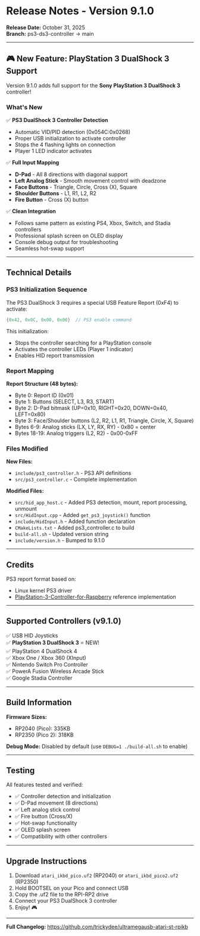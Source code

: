 # Release Notes - Version 9.1.0

**Release Date:** October 31, 2025  
**Branch:** ps3-ds3-controller → main

---

## 🎮 New Feature: PlayStation 3 DualShock 3 Support

Version 9.1.0 adds full support for the **Sony PlayStation 3 DualShock 3** controller!

### What's New

✅ **PS3 DualShock 3 Controller Detection**
- Automatic VID/PID detection (0x054C:0x0268)
- Proper USB initialization to activate controller
- Stops the 4 flashing lights on connection
- Player 1 LED indicator activates

✅ **Full Input Mapping**
- **D-Pad** - All 8 directions with diagonal support
- **Left Analog Stick** - Smooth movement control with deadzone
- **Face Buttons** - Triangle, Circle, Cross (X), Square
- **Shoulder Buttons** - L1, R1, L2, R2
- **Fire Button** - Cross (X) button

✅ **Clean Integration**
- Follows same pattern as existing PS4, Xbox, Switch, and Stadia controllers
- Professional splash screen on OLED display
- Console debug output for troubleshooting
- Seamless hot-swap support

---

## Technical Details

### PS3 Initialization Sequence
The PS3 DualShock 3 requires a special USB Feature Report (0xF4) to activate:
```c
{0x42, 0x0C, 0x00, 0x00}  // PS3 enable command
```

This initialization:
- Stops the controller searching for a PlayStation console
- Activates the controller LEDs (Player 1 indicator)
- Enables HID report transmission

### Report Mapping
**Report Structure (48 bytes):**
- Byte 0: Report ID (0x01)
- Byte 1: Buttons (SELECT, L3, R3, START)
- Byte 2: D-Pad bitmask (UP=0x10, RIGHT=0x20, DOWN=0x40, LEFT=0x80)
- Byte 3: Face/Shoulder buttons (L2, R2, L1, R1, Triangle, Circle, X, Square)
- Bytes 6-9: Analog sticks (LX, LY, RX, RY) - 0x80 = center
- Bytes 18-19: Analog triggers (L2, R2) - 0x00-0xFF

### Files Modified
**New Files:**
- `include/ps3_controller.h` - PS3 API definitions
- `src/ps3_controller.c` - Complete implementation

**Modified Files:**
- `src/hid_app_host.c` - Added PS3 detection, mount, report processing, unmount
- `src/HidInput.cpp` - Added `get_ps3_joystick()` function
- `include/HidInput.h` - Added function declaration
- `CMakeLists.txt` - Added ps3_controller.c to build
- `build-all.sh` - Updated version string
- `include/version.h` - Bumped to 9.1.0

---

## Credits

PS3 report format based on:
- Linux kernel PS3 driver
- [PlayStation-3-Controller-for-Raspberry](https://github.com/trickydee/PlayStation-3-Controller-for-Raspberry) reference implementation

---

## Supported Controllers (v9.1.0)

✅ USB HID Joysticks  
✅ **PlayStation 3 DualShock 3** ⭐ NEW!  
✅ PlayStation 4 DualShock 4  
✅ Xbox One / Xbox 360 (XInput)  
✅ Nintendo Switch Pro Controller  
✅ PowerA Fusion Wireless Arcade Stick  
✅ Google Stadia Controller  

---

## Build Information

**Firmware Sizes:**
- RP2040 (Pico): 335KB
- RP2350 (Pico 2): 318KB

**Debug Mode:** Disabled by default (use `DEBUG=1 ./build-all.sh` to enable)

---

## Testing

All features tested and verified:
- ✅ Controller detection and initialization
- ✅ D-Pad movement (8 directions)
- ✅ Left analog stick control
- ✅ Fire button (Cross/X)
- ✅ Hot-swap functionality
- ✅ OLED splash screen
- ✅ Compatibility with other controllers

---

## Upgrade Instructions

1. Download `atari_ikbd_pico.uf2` (RP2040) or `atari_ikbd_pico2.uf2` (RP2350)
2. Hold BOOTSEL on your Pico and connect USB
3. Copy the .uf2 file to the RPI-RP2 drive
4. Connect your PS3 DualShock 3 controller
5. Enjoy! 🎮

---

**Full Changelog:** https://github.com/trickydee/ultramegausb-atari-st-rpikb

